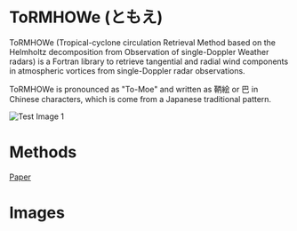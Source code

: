 # ToRMHOWe (ともえ)
ToRMHOWe (Tropical-cyclone circulation Retrieval Method based on the Helmholtz decomposition from Observation of single-Doppler Weather radars) is a Fortran library to retrieve tangential and radial wind components in atmospheric vortices from single-Doppler radar observations. 

ToRMHOWe is pronounced as "To-Moe" and written as 鞆絵 or 巴 in Chinese characters, which is come from a Japanese traditional pattern. 

![Test Image 1](image/ToRMHOWe.png)


# Methods
[Paper](https://doi.org/)


# Images


